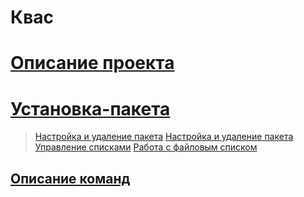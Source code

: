 # Квас 
# [Описание проекта](https://github.com/qzeleza/kvas/wiki/Описание-проекта)
# [Установка-пакета](https://github.com/qzeleza/kvas/wiki/Установка-пакета)
> [Hастройка и удаление пакета](https://github.com/qzeleza/kvas/wiki/Описание-команд#настройка-и-удаление-пакета)
> [Настройка и удаление пакета](https://github.com/qzeleza/kvas/wiki/Описание-команд#настройка-и-удаление-пакета)
> [Управление списками](https://github.com/qzeleza/kvas/wiki/Описание-команд#управление-списками)
> [Работа с файловым списком](https://github.com/qzeleza/kvas/wiki/Описание-команд#работа-с-файловым-списком)


## [Описание команд](https://github.com/qzeleza/kvas/wiki/Описание-команд)